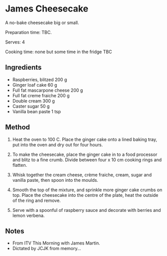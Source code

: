 # James Cheesecake

A no-bake cheesecake big or small.

Preparation time: TBC.

Serves: 4

Cooking time: none but some time in the fridge TBC

## Ingredients

- Raspberries, blitzed 200 g
- Ginger loaf cake 60 g
- Full fat mascarpone cheese 200 g
- Full fat creme fraiche 200 g
- Double cream 300 g
- Caster sugar 50 g
- Vanilla bean paste 1 tsp

## Method

1. Heat the oven to 100 C. Place the ginger cake onto a lined baking tray, put into the oven and dry out for four hours.

1. To make the cheesecake, place the ginger cake in to a food processor and blitz to a fine crumb. Divide between four x 10 cm cooking rings and flatten.

1. Whisk together the cream cheese, crème fraiche, cream, sugar and vanilla paste, then spoon into the moulds.

1. Smooth the top of the mixture, and sprinkle more ginger cake crumbs on top. Place the cheesecake into the centre of the plate, heat the outside of the ring and remove.

1. Serve with a spoonful of raspberry sauce and decorate with berries and lemon verbena.

## Notes

- From ITV This Morning with James Martin.
- Dictated by JCJK from memory...
